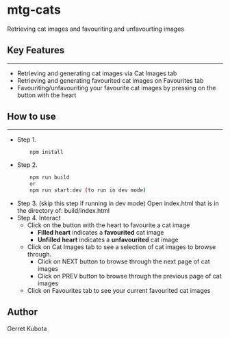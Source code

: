 # mtg-cats

Retrieving cat images and favouriting and unfavourting images

## <strong>Key Features</strong>

---

- Retrieving and generating cat images via Cat Images tab
- Retrieving and generating favourited cat images on Favourites tab
- Favouriting/unfavouriting your favourite cat images by pressing on the button with the heart

## <strong>How to use</strong>

---

- Step 1.
  ```bash
      npm install
  ```
- Step 2.
  ```bash
      npm run build
      or
      npm run start:dev (to run in dev mode)
  ```
- Step 3. (skip this step if running in dev mode) Open index.html that is in the directory of: build/index.html
- Step 4. Interact
  - Click on the button with the heart to favourite a cat image
    - <strong>Filled heart</strong> indicates a <strong>favourited</strong> cat image
    - <strong>Unfilled heart</strong> indicates a <strong>unfavourited</strong> cat image
  - Click on Cat Images tab to see a selection of cat images to browse through.
    - Click on NEXT button to browse through the next page of cat images
    - Click on PREV button to browse through the previous page of cat images
  - Click on Favourites tab to see your current favourited cat images

## <strong>Author</strong>

Gerret Kubota
